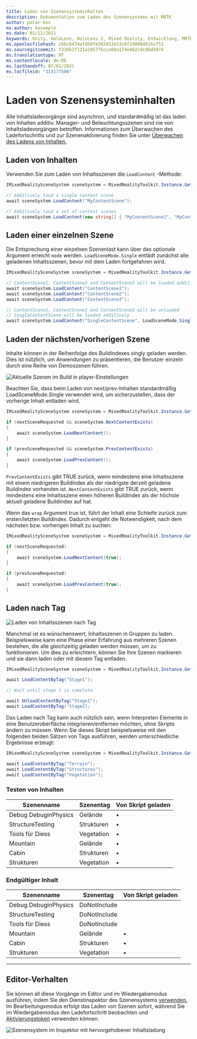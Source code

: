 ```yaml
---
title: Laden von Szenensysteminhalten
description: Dokumentation zum Laden des Szenensystems mit MRTK
author: polar-kev
ms.author: kesemple
ms.date: 01/12/2021
keywords: Unity, HoloLens, HoloLens 2, Mixed Reality, Entwicklung, MRTK,
ms.openlocfilehash: c6bc6474afd50fe265853e53c0f29009d816cf51
ms.sourcegitcommit: f338b1f121a10577bcce08a174e462cdc86d5874
ms.translationtype: MT
ms.contentlocale: de-DE
ms.lasthandoff: 07/01/2021
ms.locfileid: "113177586"
---
```

# <a name="scene-system-content-loading"></a>Laden von Szenensysteminhalten

Alle Inhaltsladevorgänge sind asynchron, und standardmäßig ist das laden von Inhalten additiv. Manager- und Beleuchtungsszenen sind nie von Inhaltsladevorgängen betroffen. Informationen zum Überwachen des Ladefortschritts und zur Szenenaktivierung finden Sie unter [Überwachen des Ladens von Inhalten.](scene-system-load-progress.md)

## <a name="loading-content"></a>Laden von Inhalten

Verwenden Sie zum Laden von Inhaltsszenen die `LoadContent` -Methode:

```c#
IMixedRealitySceneSystem sceneSystem = MixedRealityToolkit.Instance.GetService<IMixedRealitySceneSystem>();

// Additively load a single content scene
await sceneSystem.LoadContent("MyContentScene");

// Additively load a set of content scenes
await sceneSystem.LoadContent(new string[] { "MyContentScene1", "MyContentScene2", "MyContentScene3" });
```

## <a name="single-scene-loading"></a>Laden einer einzelnen Szene

Die Entsprechung einer einzelnen Szenenlast kann über das optionale Argument erreicht `mode` werden. `LoadSceneMode.Single` entlädt zunächst alle geladenen Inhaltsszenen, bevor mit dem Laden fortgefahren wird.

```c#
IMixedRealitySceneSystem sceneSystem = MixedRealityToolkit.Instance.GetService<IMixedRealitySceneSystem>();

// ContentScene1, ContentScene2 and ContentScene3 will be loaded additively
await sceneSystem.LoadContent("ContentScene1");
await sceneSystem.LoadContent("ContentScene2");
await sceneSystem.LoadContent("ContentScene3");

// ContentScene1, ContentScene2 and ContentScene3 will be unloaded
// SingleContentScene will be loaded additively
await sceneSystem.LoadContent("SingleContentScene", LoadSceneMode.Single);
```

## <a name="next--previous-scene-loading"></a>Laden der nächsten/vorherigen Szene

Inhalte können in der Reihenfolge des Buildindexes singly geladen werden. Dies ist nützlich, um Anwendungen zu präsentieren, die Benutzer einzeln durch eine Reihe von Demoszenen führen.

![Aktuelle Szenen im Build in player-Einstellungen](../images/scene-system/MRTK_SceneSystemBuildSettings.png)

Beachten Sie, dass beim Laden von next/prev-Inhalten standardmäßig LoadSceneMode.Single verwendet wird, um sicherzustellen, dass der vorherige Inhalt entladen wird.

```c#
IMixedRealitySceneSystem sceneSystem = MixedRealityToolkit.Instance.GetService<IMixedRealitySceneSystem>();

if (nextSceneRequested && sceneSystem.NextContentExists)
{
    await sceneSystem.LoadNextContent();
}

if (prevSceneRequested && sceneSystem.PrevContentExists)
{
    await sceneSystem.LoadPrevContent();
}
```

`PrevContentExists` gibt TRUE zurück, wenn mindestens eine Inhaltsszene mit einem niedrigeren Buildindex als der niedrigste derzeit geladene Buildindex vorhanden ist. `NextContentExists` gibt TRUE zurück, wenn mindestens eine Inhaltsszene einen höheren Buildindex als der höchste aktuell geladene Buildindex auf hat.

Wenn das `wrap` Argument true ist, führt der Inhalt eine Schleife zurück zum ersten/letzten Buildindex. Dadurch entgeht die Notwendigkeit, nach dem nächsten bzw. vorherigen Inhalt zu suchen:

```c#
IMixedRealitySceneSystem sceneSystem = MixedRealityToolkit.Instance.GetService<IMixedRealitySceneSystem>();

if (nextSceneRequested)
{
    await sceneSystem.LoadNextContent(true);
}

if (prevSceneRequested)
{
    await sceneSystem.LoadPrevContent(true);
}
```

## <a name="loading-by-tag"></a>Laden nach Tag

![Laden von Inhaltsszenen nach Tag](../images/scene-system/MRTK_SceneSystemLoadingByTag.png)

Manchmal ist es wünschenswert, Inhaltsszenen in Gruppen zu laden. Beispielsweise kann eine Phase einer Erfahrung aus mehreren Szenen bestehen, die alle gleichzeitig geladen werden müssen, um zu funktionieren. Um dies zu erleichtern, können Sie Ihre Szenen markieren und sie dann laden oder mit diesem Tag entladen.

```c#
IMixedRealitySceneSystem sceneSystem = MixedRealityToolkit.Instance.GetService<IMixedRealitySceneSystem>();

await LoadContentByTag("Stage1");

// Wait until stage 1 is complete

await UnloadContentByTag("Stage1");
await LoadContentByTag("Stage2);
```

Das Laden nach Tag kann auch nützlich sein, wenn Interpreten Elemente in eine Benutzeroberfläche integrieren/entfernen möchten, ohne Skripts ändern zu müssen. Wenn Sie dieses Skript beispielsweise mit den folgenden beiden Sätzen von Tags ausführen, werden unterschiedliche Ergebnisse erzeugt:

```c#
IMixedRealitySceneSystem sceneSystem = MixedRealityToolkit.Instance.GetService<IMixedRealitySceneSystem>();

await LoadContentByTag("Terrain");
await LoadContentByTag("Structures");
await LoadContentByTag("Vegetation");
```

### <a name="testing-content"></a>Testen von Inhalten

Szenenname | Szenentag | Von Skript geladen
---|---|---
Debug DebuginPhysics | Gelände | •
StructureTesting | Strukturen | •
Tools für Diess | Vegetation | •
Mountain | Gelände | •
Cabin | Strukturen | •
Strukturen | Vegetation | •

### <a name="final-content"></a>Endgültiger Inhalt

Szenenname | Szenentag | Von Skript geladen
---|---|---
Debug DebuginPhysics | DoNotInclude |
StructureTesting | DoNotInclude |
Tools für Diess | DoNotInclude |
Mountain | Gelände | •
Cabin | Strukturen | •
Strukturen | Vegetation | •

---

## <a name="editor-behavior"></a>Editor-Verhalten

Sie können all diese Vorgänge im Editor und im Wiedergabemodus ausführen, indem Sie den Dienstinspektor des Szenensystems [verwenden.](../../configuration/mixed-reality-configuration-guide.md#editor-utilities) Im Bearbeitungsmodus erfolgt das Laden von Szenen sofort, während Sie im Wiedergabemodus den Ladefortschritt beobachten und [Aktivierungstoken](scene-system-load-progress.md) verwenden können.

![Szenensystem im Inspektor mit hervorgehobener Inhaltsladung](../images/scene-system/MRTK_SceneSystemServiceInspector.PNG)

